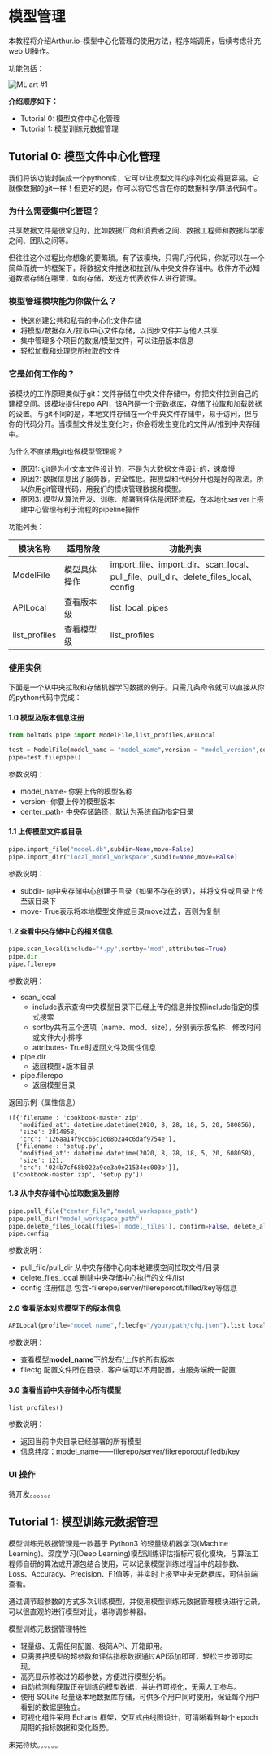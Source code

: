 # 模型管理

本教程将介绍Arthur.io-模型中心化管理的使用方法，程序端调用，后续考虑补充web UI操作。

功能包括：

![ML art #1](/how-to/bolt4dspipe.jpg)

**介绍顺序如下：**

- Tutorial 0: 模型文件中心化管理
- Tutorial 1: 模型训练元数据管理


## Tutorial 0: 模型文件中心化管理

我们将该功能封装成一个python库，它可以让模型文件的序列化变得更容易。它就像数据的git一样！但更好的是，你可以将它包含在你的数据科学/算法代码中。

### 为什么需要集中化管理？
共享数据文件是很常见的，比如数据厂商和消费者之间、数据工程师和数据科学家之间、团队之间等。

但往往这个过程比你想象的要繁琐。有了该模块，只需几行代码，你就可以在一个简单而统一的框架下，将数据文件推送和拉到/从中央文件存储中。收件方不必知道数据存储在哪里，如何存储，发送方代表收件人进行管理。

### 模型管理模块能为你做什么？

- 快速创建公共和私有的中心化文件存储
- 将模型/数据存入/拉取中心文件存储，以同步文件并与他人共享
- 集中管理多个项目的数据/模型文件，可以注册版本信息
- 轻松加载和处理您所拉取的文件

### 它是如何工作的？

该模块的工作原理类似于git：文件存储在中央文件存储中，你把文件拉到自己的建模空间。该模块提供repo API，该API是一个元数据库，存储了拉取和加载数据的设置。与git不同的是，本地文件存储在一个中央文件存储中，易于访问，但与你的代码分开。当模型文件发生变化时，你会将发生变化的文件从/推到中央存储中。

为什么不直接用git也做模型管理呢？
- 原因1: git是为小文本文件设计的，不是为大数据文件设计的，速度慢
- 原因2: 数据信息出了服务器，安全性低。把模型和代码分开也是好的做法，所以你用git管理代码，用我们的模块管理数据和模型。
- 原因3: 模型从算法开发、训练、部署到评估是闭环流程，在本地化server上搭建中心管理有利于流程的pipeline操作

功能列表：

| 模块名称    | 适用阶段  | 功能列表  |
|------------|------------------| ------------------|
| ModelFile     | 模型具体操作   <img width=100/>       | import_file、import_dir、scan_local、pull_file、pull_dir、delete_files_local、config      |
| APILocal       | 查看版本级           | list_local_pipes                             |
| list_profiles      | 查看模型级        | list_profiles                       |



### 使用实例


下面是一个从中央拉取和存储机器学习数据的例子。只需几条命令就可以直接从你的python代码中完成：

#### 1.0 模型及版本信息注册

```python
from bolt4ds.pipe import ModelFile,list_profiles,APILocal

test = ModelFile(model_name = "model_name",version = "model_version",center_path=None)
pipe=test.filepipe()
```
参数说明：

- model_name- 你要上传的模型名称
- version- 你要上传的模型版本
- center_path- 中央存储路径，默认为系统自动指定目录

#### 1.1 上传模型文件或目录

```python
pipe.import_file("model.db",subdir=None,move=False)
pipe.import_dir("local_model_workspace",subdir=None,move=False)
```
参数说明：
- subdir- 向中央存储中心创建子目录（如果不存在的话），并将文件或目录上传至该目录下
- move- True表示将本地模型文件或目录move过去，否则为复制

#### 1.2 查看中央存储中心的相关信息

```python
pipe.scan_local(include="*.py",sortby='mod',attributes=True)
pipe.dir
pipe.filerepo
```
参数说明：
- scan_local
    - include表示查询中央模型目录下已经上传的信息并按照include指定的模式搜索
    - sortby共有三个选项（name、mod、size），分别表示按名称、修改时间或文件大小排序
    - attributes- True时返回文件及属性信息
- pipe.dir 
    - 返回模型+版本目录
- pipe.filerepo
    - 返回模型目录
  
返回示例（属性信息）
```log
([{'filename': 'cookbook-master.zip',
   'modified_at': datetime.datetime(2020, 8, 28, 18, 5, 20, 580856),
   'size': 2814858,
   'crc': '126aa14f9cc66c1d68b2a4c6daf9754e'},
  {'filename': 'setup.py',
   'modified_at': datetime.datetime(2020, 8, 28, 18, 5, 20, 608058),
   'size': 121,
   'crc': '024b7cf68b022a9ce3a0e21534ec003b'}],
 ['cookbook-master.zip', 'setup.py'])

```

#### 1.3 从中央存储中心拉取数据及删除
```python
pipe.pull_file("center_file","model_workspace_path")
pipe.pull_dir("model_workspace_path")
pipe.delete_files_local(files=['model_files'], confirm=False, delete_all=None, ignore_errors=False)
pipe.config
```
参数说明：
- pull_file/pull_dir 从中央存储中心向本地建模空间拉取文件/目录
- delete_files_local 删除中央存储中心执行的文件/list
- config 注册信息 包含-filerepo/server/filereporoot/filled/key等信息

#### 2.0 查看版本对应模型下的版本信息
```python
APILocal(profile="model_name",filecfg="/your/path/cfg.json").list_local_pipes()
```
参数说明：
- 查看模型**model_name**下的发布/上传的所有版本
- filecfg 配置文件所在目录，客户端可以不用配置，由服务端统一配置

#### 3.0 查看当前中央存储中心所有模型
```python
list_profiles()
```
参数说明：
- 返回当前中央目录已经部署的所有模型
- 信息纬度：model_name——filerepo/server/filereporoot/filedb/key

### UI 操作

待开发。。。。。。

## Tutorial 1: 模型训练元数据管理

模型训练元数据管理是一款基于 Python3 的轻量级机器学习(Machine Learning)、深度学习(Deep Learning)模型训练评估指标可视化模块，与算法工程师自研的算法或开源包结合使用，可以记录模型训练过程当中的超参数、Loss、Accuracy、Precision、F1值等，并实时上报至中央元数据库，可供前端查看。

通过调节超参数的方式多次训练模型，并使用模型训练元数据管理模块进行记录，可以很直观的进行模型对比，堪称调参神器。

模型训练元数据管理特性
- 轻量级、无需任何配置、极简API、开箱即用。
- 只需要把模型的超参数和评估指标数据通过API添加即可，轻松三步即可实现。
- 高亮显示修改过的超参数，方便进行模型分析。
- 自动检测和获取正在训练的模型数据，并进行可视化，无需人工参与。
- 使用 SQLite 轻量级本地数据库存储，可供多个用户同时使用，保证每个用户看到的数据是独立。
- 可视化组件采用 Echarts 框架，交互式曲线图设计，可清晰看到每个 epoch 周期的指标数据和变化趋势。

未完待续。。。。。。